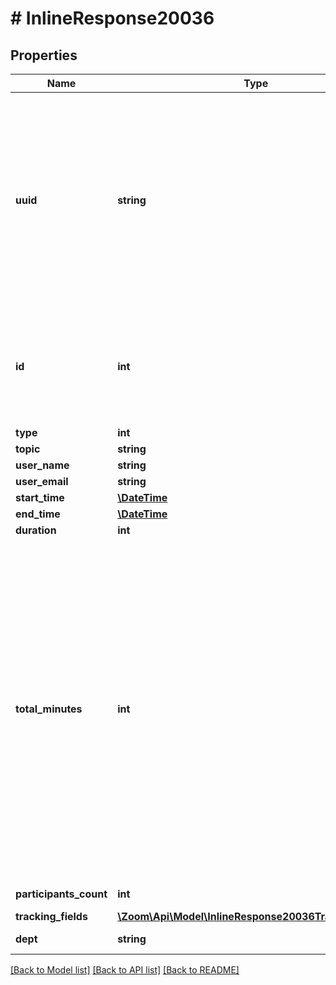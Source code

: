 # # InlineResponse20036

## Properties

Name | Type | Description | Notes
------------ | ------------- | ------------- | -------------
**uuid** | **string** | Meeting UUID. Each meeting instance will generate its own UUID(i.e., after a meeting ends, a new UUID will be generated for the next instance of the meeting). Please double encode your UUID when using it for API calls if the UUID begins with a &#39;/&#39; or contains &#39;//&#39; in it. | [optional] 
**id** | **int** | [Meeting ID](https://support.zoom.us/hc/en-us/articles/201362373-What-is-a-Meeting-ID-): Unique identifier of the meeting in \&quot;**long**\&quot; format(represented as int64 data type in JSON), also known as the meeting number. | [optional] 
**type** | **int** | Meeting type. | [optional] 
**topic** | **string** | Meeting topic. | [optional] 
**user_name** | **string** | User display name. | [optional] 
**user_email** | **string** | User email. | [optional] 
**start_time** | [**\DateTime**](\DateTime.md) | Meeting start time. | [optional] 
**end_time** | [**\DateTime**](\DateTime.md) | Meeting end time. | [optional] 
**duration** | **int** | Meeting duration. | [optional] 
**total_minutes** | **int** | Number of meeting minutes. This represents the total amount of meeting minutes attended by each participant including the host, for meetings hosted by the user. For instance if there were one host(named A) and one participant(named B) in a meeting, the value of total_minutes would be calculated as below:  **total_minutes** &#x3D; Total Meeting Attendance Minutes of A + Total Meeting Attendance Minutes of B | [optional] 
**participants_count** | **int** | Number of meeting participants. | [optional] 
**tracking_fields** | [**\Zoom\Api\Model\InlineResponse20036TrackingFields[]**](InlineResponse20036TrackingFields.md) | Tracking fields. | [optional] 
**dept** | **string** | Department of the host. | [optional] 

[[Back to Model list]](../../README.md#documentation-for-models) [[Back to API list]](../../README.md#documentation-for-api-endpoints) [[Back to README]](../../README.md)


